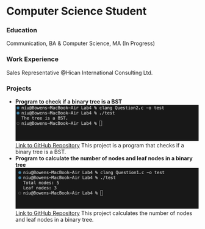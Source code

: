 # Computer Science Student

### Education
Communication, BA & Computer Science, MA (In Progress)

### Work Experience
Sales Representative @Hican International Consulting Ltd.

### Projects 
- **Program to check if a binary tree is a BST**
  ![BST Program Screenshot](assets/Question2.jpg)
  [Link to GitHub Repository](https://github.com/Bowenniu/BST.git)
  This project is a program that checks if a binary tree is a BST.
- **Program to calculate the number of nodes and leaf nodes in a binary tree**
  ![Calculate Nodes](assets/Question1.jpg)
  [Link to GitHub Repository](https://github.com/Bowenniu/Calculate-Nodes.git)
  This project calculates the number of nodes and leaf nodes in a binary tree.

